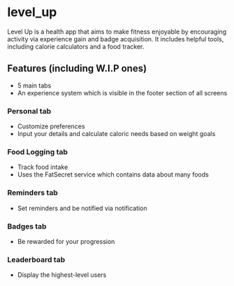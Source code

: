 # level_up

Level Up is a health app that aims to make fitness enjoyable by encouraging activity via experience gain and badge acquisition. It includes helpful tools, including calorie calculators and a food tracker.

## Features (including W.I.P ones)
- 5 main tabs
- An experience system which is visible in the footer section of all screens

### Personal tab
- Customize preferences
- Input your details and calculate caloric needs based on weight goals

### Food Logging tab
- Track food intake
- Uses the FatSecret service which contains data about many foods

### Reminders tab
- Set reminders and be notified via notification

### Badges tab
- Be rewarded for your progression

### Leaderboard tab
- Display the highest-level users